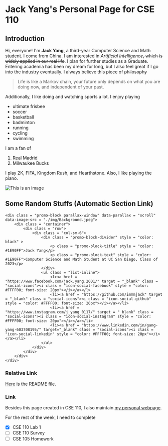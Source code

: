 # Jack Yang's Personal Page for CSE 110

## Introduction

Hi, everyone! I'm **Jack Yang**, a third-year Computer Science and Math student. I come from China. I am interested in *Artificial Intelligence*~~, which is widely applied in our real life~~. I plan for further studies as a Graduate. Entering academia has been my dream for long, but I also feel great if I go into the industry eventually. I always believe this piece of ~~philosophy~~

> Life is like a Markov chain, your future only depends on what you are doing now, and independent of your past.

Additionally, I like doing and watching sports a lot. I enjoy playing 
- ultimate frisbee
- soccer
- basketball
- badminton
- running
- cycling
- swimming

I am a fan of 
1. Real Madrid
2. Milwaukee Bucks

I play 2K, FIFA, Kingdom Rush, and Hearthstone. Also, I like playing the piano.

![This is an image](Person.jpeg)

## Some Random Stuffs (Automatic Section Link)

```
<div class = "promo-block parallax-window" data-parallax = "scroll" data-image-src = "./img/Background.jpeg">
    <div class = "container">
        <div class = "row">
            <div class = "col-sm-6">
                <div class = "promo-block-divider" style = "color: black" >
                    <p class = "promo-block-title" style = "color: #1E90FF">Jack Yang</p>
                    <p class = "promo-block-text" style = "color: #1E90FF">Computer Science and Math Student at UC San Diego, Class of 2023</p>
                </div>
                <ul class = "list-inline">
                    <l><a href = "https://www.facebook.com/jack.yang.2001/" target = "_blank" class = "social-icons"><i class = "icon-social-facebook" style = "color: #FFFF00; font-size: 20px"></i></a></l>
                    <li><a href = "https://github.com/immmjack" target = "_blank" class = "social-icons"><i class = "icon-social-github" style = "color: #FFFF00; font-size: 20px"></i></a></li>
                    <li><a href = "https://www.instagram.com/j_yang_0117/" target = "_blank" class = "social-icons"><i class = "icon-social-instagram" style = "color: #FFFF00; font-size: 20px"></i></a></li>
                    <li><a href = "https://www.linkedin.com/in/gang-yang-603708195/" target="_blank" class = "social-icons"><i class = "icon-social-linkedin" style = "color: #FFFF00; font-size: 20px"></i></a></li>
                </ul>
            </div>
        </div>
    </div>
</div>
```

### Relative Link

[Here](README.md) is the README file. 

### Link

Besides this page created in CSE 110, I also maintain [my personal webpage](https://immmjack.github.io/).

For the rest of the week, I need to complete 
- [x] CSE 110 Lab 1
- [ ] CSE 110 Survey
- [ ] CSE 105 Homework